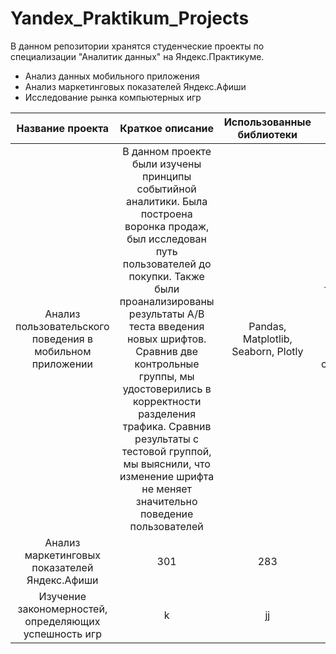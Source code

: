 # Yandex_Praktikum_Projects

В данном репозитории хранятся студенческие проекты по специализации "Аналитик данных" на Яндекс.Практикуме.

* Анализ данных мобильного приложения
* Анализ маркетинговых показателей Яндекс.Афиши
* Исследование рынка компьютерных игр

| Название проекта                                           |  Краткое описание          |  Использованные библиотеки  |  Навыки  |
| :---:                                                      | :---:                      | :---:                       | :---:            |
| Анализ пользовательского поведения в мобильном приложении  | В данном проекте были изучены принципы событийной аналитики. Была построена воронка продаж, был исследован путь пользователей до покупки. Также были проанализированы результаты A/B теста введения новых шрифтов. Сравнив две контрольные группы, мы удостоверились в корректности разделения трафика. Сравнив результаты с тестовой группой, мы выяснили, что изменение шрифта не меняет значительно поведение пользователей   | Pandas, Matplotlib, Seaborn, Plotly                         |    A/B-тестирование, событийная аналитика, продуктовые метрики, проверка статистических гипотез, визуализация данных          |
| Анализ маркетинговых показателей Яндекс.Афиши              | 301                        | 283                         |    jj            |
| Изучение закономерностей, определяющих успешность игр      |       k                    |    jj                       |    kk            |
